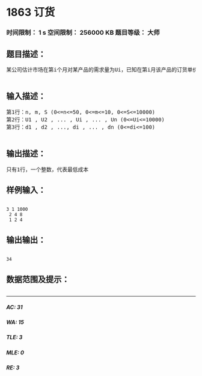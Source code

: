 # 1863 订货   
### 时间限制： 1 s     空间限制： 256000 KB     题目等级： 大师  
## 题目描述：  

<pre>
某公司估计市场在第i个月对某产品的需求量为Ui，已知在第i月该产品的订货单价为di，上个月月底未销完的单位产品要付存贮费用m，假定第一月月初的库存量为零，第n月月底的库存量也为零，问如何安排这n个月订购计划，才能使成本最低？每月月初订购，订购后产品立即到货，进库并供应市场，于当月被售掉则不必付存贮费。假设仓库容量为S。
 
</pre>
  
  
## 输入描述：  

<pre>
第1行：n, m, S (0<=n<=50, 0<=m<=10, 0<=S<=10000)
第2行：U1 , U2 , ... , Ui , ... , Un (0<=Ui<=10000)
第3行：d1 , d2 , ..., di , ... , dn (0<=di<=100)
 
</pre>
  
  
## 输出描述：  

<pre>
只有1行，一个整数，代表最低成本
</pre>
  
  
## 样例输入：  

<pre><code>
3 1 1000  
 2 4 8  
 1 2 4 
</code></pre>
  
  
## 输出输出：  

<pre><code>
34
</code></pre>
  
  
## 数据范围及提示：  

<pre>
</pre>
  
  
***  

##### AC: 31  
##### WA: 15  
##### TLE: 3  
##### MLE: 0  
##### RE: 3  
